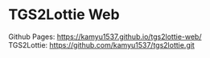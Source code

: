 # TGS2Lottie Web
Github Pages: https://kamyu1537.github.io/tgs2lottie-web/  
TGS2Lottie: https://github.com/kamyu1537/tgs2lottie.git